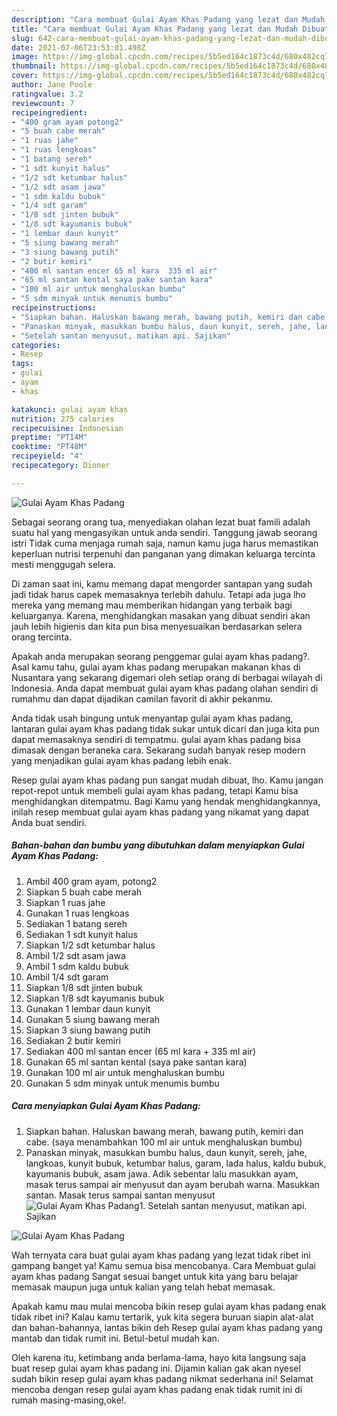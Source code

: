 ```yaml
---
description: "Cara membuat Gulai Ayam Khas Padang yang lezat dan Mudah Dibuat"
title: "Cara membuat Gulai Ayam Khas Padang yang lezat dan Mudah Dibuat"
slug: 642-cara-membuat-gulai-ayam-khas-padang-yang-lezat-dan-mudah-dibuat
date: 2021-07-06T23:53:01.498Z
image: https://img-global.cpcdn.com/recipes/5b5ed164c1873c4d/680x482cq70/gulai-ayam-khas-padang-foto-resep-utama.jpg
thumbnail: https://img-global.cpcdn.com/recipes/5b5ed164c1873c4d/680x482cq70/gulai-ayam-khas-padang-foto-resep-utama.jpg
cover: https://img-global.cpcdn.com/recipes/5b5ed164c1873c4d/680x482cq70/gulai-ayam-khas-padang-foto-resep-utama.jpg
author: Jane Poole
ratingvalue: 3.2
reviewcount: 7
recipeingredient:
- "400 gram ayam potong2"
- "5 buah cabe merah"
- "1 ruas jahe"
- "1 ruas lengkoas"
- "1 batang sereh"
- "1 sdt kunyit halus"
- "1/2 sdt ketumbar halus"
- "1/2 sdt asam jawa"
- "1 sdm kaldu bubuk"
- "1/4 sdt garam"
- "1/8 sdt jinten bubuk"
- "1/8 sdt kayumanis bubuk"
- "1 lembar daun kunyit"
- "5 siung bawang merah"
- "3 siung bawang putih"
- "2 butir kemiri"
- "400 ml santan encer 65 ml kara  335 ml air"
- "65 ml santan kental saya pake santan kara"
- "100 ml air untuk menghaluskan bumbu"
- "5 sdm minyak untuk menumis bumbu"
recipeinstructions:
- "Siapkan bahan. Haluskan bawang merah, bawang putih, kemiri dan cabe. (saya menambahkan 100 ml air untuk menghaluskan bumbu)"
- "Panaskan minyak, masukkan bumbu halus, daun kunyit, sereh, jahe, langkoas, kunyit bubuk, ketumbar halus, garam, lada halus, kaldu bubuk, kayumanis bubuk, asam jawa. Adik sebentar lalu masukkan ayam, masak terus sampai air menyusut dan ayam berubah warna. Masukkan santan. Masak terus sampai santan menyusut"
- "Setelah santan menyusut, matikan api. Sajikan"
categories:
- Resep
tags:
- gulai
- ayam
- khas

katakunci: gulai ayam khas 
nutrition: 275 calories
recipecuisine: Indonesian
preptime: "PT14M"
cooktime: "PT48M"
recipeyield: "4"
recipecategory: Dinner

---
```



![Gulai Ayam Khas Padang](https://img-global.cpcdn.com/recipes/5b5ed164c1873c4d/680x482cq70/gulai-ayam-khas-padang-foto-resep-utama.jpg)

Sebagai seorang orang tua, menyediakan olahan lezat buat famili adalah suatu hal yang mengasyikan untuk anda sendiri. Tanggung jawab seorang istri Tidak cuma menjaga rumah saja, namun kamu juga harus memastikan keperluan nutrisi terpenuhi dan panganan yang dimakan keluarga tercinta mesti menggugah selera.

Di zaman  saat ini, kamu memang dapat mengorder santapan yang sudah jadi tidak harus capek memasaknya terlebih dahulu. Tetapi ada juga lho mereka yang memang mau memberikan hidangan yang terbaik bagi keluarganya. Karena, menghidangkan masakan yang dibuat sendiri akan jauh lebih higienis dan kita pun bisa menyesuaikan berdasarkan selera orang tercinta. 



Apakah anda merupakan seorang penggemar gulai ayam khas padang?. Asal kamu tahu, gulai ayam khas padang merupakan makanan khas di Nusantara yang sekarang digemari oleh setiap orang di berbagai wilayah di Indonesia. Anda dapat membuat gulai ayam khas padang olahan sendiri di rumahmu dan dapat dijadikan camilan favorit di akhir pekanmu.

Anda tidak usah bingung untuk menyantap gulai ayam khas padang, lantaran gulai ayam khas padang tidak sukar untuk dicari dan juga kita pun dapat memasaknya sendiri di tempatmu. gulai ayam khas padang bisa dimasak dengan beraneka cara. Sekarang sudah banyak resep modern yang menjadikan gulai ayam khas padang lebih enak.

Resep gulai ayam khas padang pun sangat mudah dibuat, lho. Kamu jangan repot-repot untuk membeli gulai ayam khas padang, tetapi Kamu bisa menghidangkan ditempatmu. Bagi Kamu yang hendak menghidangkannya, inilah resep membuat gulai ayam khas padang yang nikamat yang dapat Anda buat sendiri.

<!--inarticleads1-->

##### Bahan-bahan dan bumbu yang dibutuhkan dalam menyiapkan Gulai Ayam Khas Padang:

1. Ambil 400 gram ayam, potong2
1. Siapkan 5 buah cabe merah
1. Siapkan 1 ruas jahe
1. Gunakan 1 ruas lengkoas
1. Sediakan 1 batang sereh
1. Sediakan 1 sdt kunyit halus
1. Siapkan 1/2 sdt ketumbar halus
1. Ambil 1/2 sdt asam jawa
1. Ambil 1 sdm kaldu bubuk
1. Ambil 1/4 sdt garam
1. Siapkan 1/8 sdt jinten bubuk
1. Siapkan 1/8 sdt kayumanis bubuk
1. Gunakan 1 lembar daun kunyit
1. Gunakan 5 siung bawang merah
1. Siapkan 3 siung bawang putih
1. Sediakan 2 butir kemiri
1. Sediakan 400 ml santan encer (65 ml kara + 335 ml air)
1. Gunakan 65 ml santan kental (saya pake santan kara)
1. Gunakan 100 ml air untuk menghaluskan bumbu
1. Gunakan 5 sdm minyak untuk menumis bumbu




<!--inarticleads2-->

##### Cara menyiapkan Gulai Ayam Khas Padang:

1. Siapkan bahan. Haluskan bawang merah, bawang putih, kemiri dan cabe. (saya menambahkan 100 ml air untuk menghaluskan bumbu)
1. Panaskan minyak, masukkan bumbu halus, daun kunyit, sereh, jahe, langkoas, kunyit bubuk, ketumbar halus, garam, lada halus, kaldu bubuk, kayumanis bubuk, asam jawa. Adik sebentar lalu masukkan ayam, masak terus sampai air menyusut dan ayam berubah warna. Masukkan santan. Masak terus sampai santan menyusut
<img src="//assets-global.cpcdn.com/assets/icons/button_play-2c75c40dde080a61004c1f40b05d8f140eaff45d7e9e6481dc71c63d2e7c4909.png" alt="Gulai Ayam Khas Padang">1. Setelah santan menyusut, matikan api. Sajikan
<img src="//assets-global.cpcdn.com/assets/icons/button_play-2c75c40dde080a61004c1f40b05d8f140eaff45d7e9e6481dc71c63d2e7c4909.png" alt="Gulai Ayam Khas Padang">



Wah ternyata cara buat gulai ayam khas padang yang lezat tidak ribet ini gampang banget ya! Kamu semua bisa mencobanya. Cara Membuat gulai ayam khas padang Sangat sesuai banget untuk kita yang baru belajar memasak maupun juga untuk kalian yang telah hebat memasak.

Apakah kamu mau mulai mencoba bikin resep gulai ayam khas padang enak tidak ribet ini? Kalau kamu tertarik, yuk kita segera buruan siapin alat-alat dan bahan-bahannya, lantas bikin deh Resep gulai ayam khas padang yang mantab dan tidak rumit ini. Betul-betul mudah kan. 

Oleh karena itu, ketimbang anda berlama-lama, hayo kita langsung saja buat resep gulai ayam khas padang ini. Dijamin kalian gak akan nyesel sudah bikin resep gulai ayam khas padang nikmat sederhana ini! Selamat mencoba dengan resep gulai ayam khas padang enak tidak rumit ini di rumah masing-masing,oke!.

